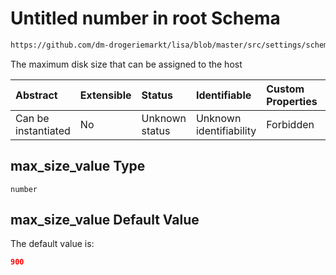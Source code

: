 # Untitled number in root Schema

```txt
https://github.com/dm-drogeriemarkt/lisa/blob/master/src/settings/schema.json#/properties/form_settings/properties/max_size_value
```

The maximum disk size that can be assigned to the host

| Abstract            | Extensible | Status         | Identifiable            | Custom Properties | Additional Properties | Access Restrictions | Defined In                                                                               |
| :------------------ | :--------- | :------------- | :---------------------- | :---------------- | :-------------------- | :------------------ | :--------------------------------------------------------------------------------------- |
| Can be instantiated | No         | Unknown status | Unknown identifiability | Forbidden         | Allowed               | none                | [settings.schema.json\*](../../src/settings/settings.schema.json "open original schema") |

## max\_size\_value Type

`number`

## max\_size\_value Default Value

The default value is:

```json
900
```
